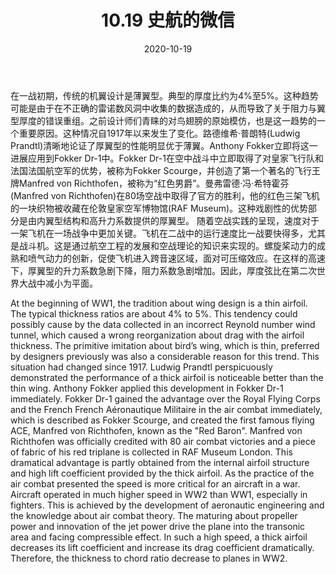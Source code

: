 ﻿---
layout: post
title: 10.19 史航的微信
date: 2020-10-19
categories: blog
tags: [学习]
description: Aircraft Performance and Flight Mechanics的回答
---

在一战初期，传统的机翼设计是薄翼型。典型的厚度比约为4%至5%。这种趋势可能是由于在不正确的雷诺数风洞中收集的数据造成的，从而导致了关于阻力与翼型厚度的错误重组。之前设计师们青睐的对鸟翅膀的原始模仿，也是这一趋势的一个重要原因。这种情况自1917年以来发生了变化。路德维希·普朗特(Ludwig Prandtl)清晰地论证了厚翼型的性能明显优于薄翼。Anthony Fokker立即将这一进展应用到Fokker Dr-1中。Fokker Dr-1在空中战斗中立即取得了对皇家飞行队和法国法国航空军的优势，被称为Fokker Scourge，并创造了第一个著名的飞行王牌Manfred von Richthofen，被称为“红色男爵”。曼弗雷德·冯·希特霍芬(Manfred von Richthofen)在80场空战中取得了官方的胜利，他的红色三架飞机的一块织物被收藏在伦敦皇家空军博物馆(RAF Museum)。这种戏剧性的优势部分是由内翼型结构和高升力系数提供的厚翼型。
随着空战实践的呈现，速度对于一架飞机在一场战争中更加关键。飞机在二战中的运行速度比一战要快得多，尤其是战斗机。这是通过航空工程的发展和空战理论的知识来实现的。螺旋桨动力的成熟和喷气动力的创新，促使飞机进入跨音速区域，面对可压缩效应。在这样的高速下，厚翼型的升力系数急剧下降，阻力系数急剧增加。因此，厚度弦比在第二次世界大战中减小为平面。


At the beginning of WW1, the tradition about wing design is a thin airfoil. The typical thickness ratios are about 4% to 5%. This tendency could possibly cause by the data collected in an incorrect Reynold number wind tunnel, which caused a wrong reorganization about drag with the airfoil thickness. The primitive imitation about bird’s wing, which is thin, preferred by designers previously was also a considerable reason for this trend. This situation had changed since 1917. Ludwig Prandtl perspicuously demonstrated the performance of a thick airfoil is noticeable better than the thin wing. Anthony Fokker applied this development in Fokker Dr-1 immediately. Fokker Dr-1 gained the advantage over the Royal Flying Corps and the French French Aéronautique Militaire in the air combat immediately, which is described as Fokker Scourge, and created the first famous flying ACE, Manfred von Richthofen, known as the "Red Baron". Manfred von Richthofen was officially credited with 80 air combat victories and a piece of fabric of his red triplane is collected in RAF Museum London. This dramatical advantage is partly obtained from the internal airfoil structure and high lift coefficient provided by the thick airfoil. 
As the practice of the air combat presented the speed is more critical for an aircraft in a war. Aircraft operated in much higher speed in WW2 than WW1, especially in fighters. This is achieved by the development of aeronautic engineering and the knowledge about air combat theory. The maturing about propeller power and innovation of the jet power drive the plane into the transonic area and facing compressible effect. In such a high speed, a thick airfoil decreases its lift coefficient and increase its drag coefficient dramatically. Therefore, the thickness to chord ratio decrease to planes in WW2.
